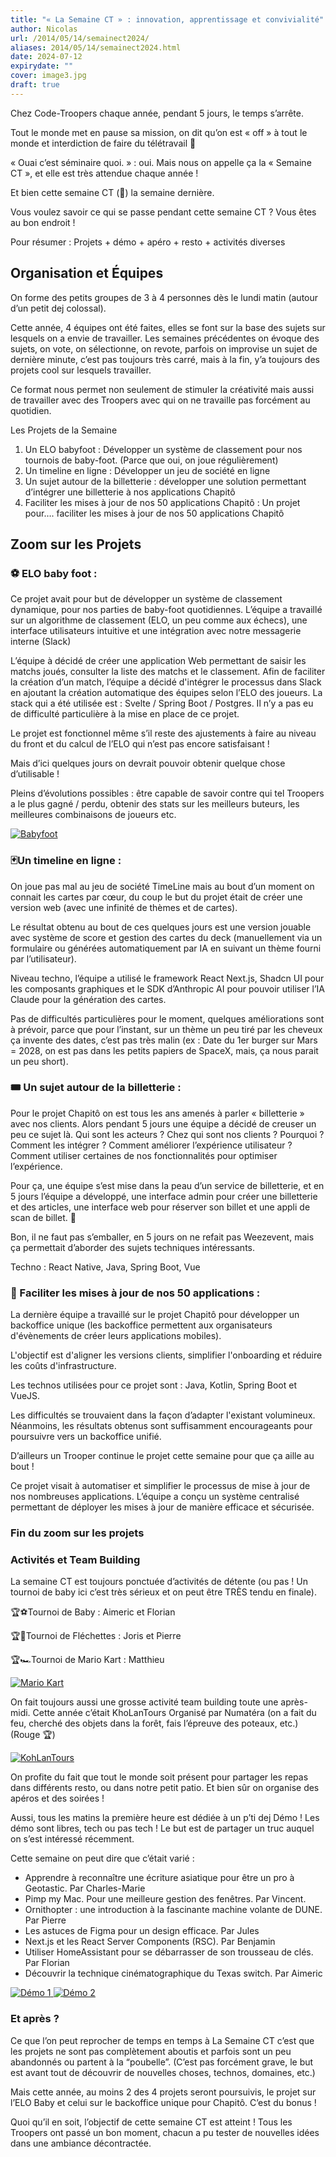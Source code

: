 ```yaml
---
title: "« La Semaine CT » : innovation, apprentissage et convivialité"
author: Nicolas
url: /2014/05/14/semainect2024/
aliases: 2014/05/14/semainect2024.html
date: 2024-07-12
expirydate: ""
cover: image3.jpg
draft: true
---
```

Chez Code-Troopers chaque année, pendant 5 jours, le temps s’arrête. 

Tout le monde met en pause sa mission, on dit qu’on est « off » à tout le monde et interdiction de faire du télétravail 🙂 

« Ouai c’est séminaire quoi. » : oui. Mais nous on appelle ça la « Semaine CT », et elle est très attendue chaque année ! 

Et bien cette semaine CT (🤡) la semaine dernière. 

Vous voulez savoir ce qui se passe pendant cette semaine CT ? Vous êtes au bon endroit ! 

Pour résumer : Projets + démo + apéro + resto + activités diverses 

## Organisation et Équipes

On forme des petits groupes de 3 à 4 personnes dès le lundi matin (autour d’un petit dej colossal). 

Cette année, 4 équipes ont été faites, elles se font sur la base des sujets sur lesquels on a envie de travailler. Les semaines précédentes on évoque des sujets, on vote, on sélectionne, on revote, parfois on improvise un sujet de dernière minute, c’est pas toujours très carré, mais à la fin, y’a toujours des projets cool sur lesquels travailler. 

Ce format nous permet non seulement de stimuler la créativité mais aussi de travailler avec des Troopers avec qui on ne travaille pas forcément au quotidien. 

Les Projets de la Semaine	

1. Un ELO babyfoot : Développer un système de classement pour nos tournois de baby-foot. (Parce que oui, on joue régulièrement)
2. Un timeline en ligne :  Développer un jeu de société en ligne
3. Un sujet autour de la billetterie : développer une solution permettant d’intégrer une billetterie à nos applications Chapitô 
4. Faciliter les mises à jour de nos 50 applications Chapitô : Un projet pour…. faciliter les mises à jour de nos 50 applications Chapitô

## Zoom sur les Projets 

### ⚽️ ELO baby foot :

Ce projet avait pour but de développer un système de classement dynamique, pour nos parties de baby-foot quotidiennes. L’équipe a travaillé sur un algorithme de classement (ELO, un peu comme aux échecs), une interface utilisateurs intuitive et une intégration avec notre messagerie interne (Slack)

L’équipe à décidé de créer une application Web permettant de saisir les matchs joués, consulter la liste des matchs et le classement. Afin de faciliter la création d’un match, l’équipe a décidé d'intégrer le processus dans Slack en ajoutant la création automatique des équipes selon l’ELO des joueurs. La stack qui a été utilisée est : Svelte / Spring Boot / Postgres. Il n’y a pas eu de difficulté particulière à la mise en place de ce projet.

Le projet est fonctionnel même s’il reste des ajustements à faire au niveau du front et du calcul de l’ELO qui n’est pas encore satisfaisant !  

Mais d’ici quelques jours on devrait pouvoir obtenir quelque chose d’utilisable ! 

Pleins d’évolutions possibles : être capable de savoir contre qui tel Troopers a le plus gagné / perdu, obtenir des stats sur les meilleurs buteurs, les meilleures combinaisons de joueurs etc. 


<a style="display: inline" href="image1.png" data-lightbox="babyfoot" title="Babyfoot">
  <img class="medium" src="image1.png" alt="Babyfoot">
</a>


### 🃏Un timeline en ligne :

On joue pas mal au jeu de société TimeLine mais au bout d’un moment on connait les cartes par cœur, du coup le but du projet était de créer une version web (avec une infinité de thèmes et de cartes).

Le résultat obtenu au bout de ces quelques jours est une version jouable avec système de score et gestion des cartes du deck (manuellement via un formulaire ou générées automatiquement par IA en suivant un thème fourni par l’utilisateur). 

Niveau techno, l’équipe a utilisé le framework React Next.js, Shadcn UI pour les composants graphiques et le SDK d’Anthropic AI pour pouvoir utiliser l’IA Claude pour la génération des cartes. 

Pas de difficultés particulières pour le moment, quelques améliorations sont à prévoir, parce que pour l’instant, sur un thème un peu tiré par les cheveux ça invente des dates, c’est pas très malin (ex : Date du 1er burger sur Mars = 2028, on est pas dans les petits papiers de SpaceX, mais, ça nous parait un peu short). 

### 🎟️ Un sujet autour de la billetterie :

Pour le projet Chapitô on est tous les ans amenés à parler « billetterie » avec nos clients. Alors pendant 5 jours une équipe a décidé de creuser un peu ce sujet là. Qui sont les acteurs ? Chez qui sont nos clients ? Pourquoi ? Comment les intégrer ? Comment améliorer l’expérience utilisateur ? Comment utiliser certaines de nos fonctionnalités pour optimiser l’expérience. 

Pour ça, une équipe s’est mise dans la peau d’un service de billetterie, et en 5 jours l’équipe a développé, une interface admin pour créer une billetterie et des articles, une interface web pour réserver son billet et une appli de scan de billet. 🥵 

Bon, il ne faut pas s’emballer, en 5 jours on ne refait pas Weezevent, mais ça permettait d’aborder des sujets techniques intéressants. 

Techno : React Native, Java, Spring Boot, Vue

### 🚧 Faciliter les mises à jour de nos 50 applications :

La dernière équipe a travaillé sur le projet Chapitô pour développer un backoffice unique (les backoffice permettent aux organisateurs d'évènements de créer leurs applications mobiles). 

L'objectif est d'aligner les versions clients, simplifier l'onboarding et réduire les coûts d'infrastructure. 

Les technos utilisées pour ce projet sont : Java, Kotlin, Spring Boot et VueJS. 

Les difficultés se trouvaient dans la façon d’adapter l'existant volumineux. Néanmoins, les résultats obtenus sont suffisamment encourageants pour poursuivre vers un backoffice unifié. 

D’ailleurs un Trooper continue le projet cette semaine pour que ça aille au bout ! 

Ce projet visait à automatiser et simplifier le processus de mise à jour de nos nombreuses applications. L’équipe a conçu un système centralisé permettant de déployer les mises à jour de manière efficace et sécurisée.

### Fin du zoom sur les projets 

### Activités et Team Building

La semaine CT est toujours ponctuée d’activités de détente (ou pas ! Un tournoi de baby ici c’est très sérieux et on peut être TRÈS tendu en finale). 

🏆⚽️Tournoi de Baby : Aimeric et Florian

🏆🎯Tournoi de Fléchettes : Joris et Pierre

🏆🏎️Tournoi de Mario Kart : Matthieu


<a style="display: inline" href="image5.jpg" data-lightbox="mariokart" title="Mario Kart">
  <img class="medium" src="image5.jpg" alt="Mario Kart">
</a>


On fait toujours aussi une grosse activité team building toute une après-midi. Cette année c’était KhoLanTours Organisé par Numatéra (on a fait du feu, cherché des objets dans la forêt, fais l’épreuve des poteaux, etc.) (Rouge 🏆)


<a style="display: inline" href="image3.jpg" data-lightbox="kholantours" title="KohLanTours">
  <img class="medium" src="image3.jpg" alt="KohLanTours">
</a>


On profite du fait que tout le monde soit présent pour partager les repas dans différents resto, ou dans notre petit patio. Et bien sûr on organise des apéros et des soirées ! 

Aussi, tous les matins la première heure est dédiée à un p’ti dej Démo !  Les démo sont libres, tech ou pas tech ! Le but est de partager un truc auquel on s’est intéressé récemment. 



Cette semaine on peut dire que c’était varié : 

* Apprendre à reconnaître une écriture asiatique pour être un pro à Geotastic. Par Charles-Marie
* Pimp my Mac. Pour une meilleure gestion des fenêtres. Par Vincent. 
* Ornithopter : une introduction à la fascinante machine volante de DUNE. Par Pierre
* Les astuces de Figma pour un design efficace. Par Jules
* Next.js et les React Server Components (RSC). Par Benjamin
* Utiliser HomeAssistant pour se débarrasser de son trousseau de clés. Par Florian
* Découvrir la technique cinématographique du Texas switch. Par Aimeric


<a style="display: inline" href="image4.jpg" data-lightbox="demo" title="Démo 1">
  <img class="medium" src="image4.jpg" alt="Démo 1">
</a>



<a style="display: inline" href="image2.jpg" data-lightbox="demo" title="Démo 2">
  <img class="medium" src="image2.jpg" alt="Démo 2">
</a>


### Et après ? 

Ce que l’on peut reprocher de temps en temps à La Semaine CT c’est que les projets ne sont pas complètement aboutis et parfois sont un peu abandonnés ou partent à la “poubelle”. (C’est pas forcément grave, le but est avant tout de découvrir de nouvelles choses, technos, domaines, etc.)

Mais cette année, au moins 2 des 4 projets seront poursuivis, le projet sur l’ELO Baby et celui sur le backoffice unique pour Chapitô. C’est du bonus !

Quoi qu’il en soit, l’objectif de cette semaine CT est atteint ! Tous les Troopers ont passé un bon moment, chacun a pu tester de nouvelles idées dans une ambiance décontractée.
